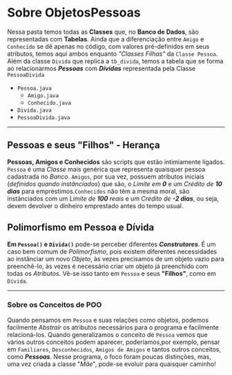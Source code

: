 # Sobre ObjetosPessoas
Nessa pasta temos todas as **Classes** que, no **Banco de Dados**, são representadas com **Tabelas**. Ainda que a diferenciação entre `Amigo` e `Conhecido` se dê apenas no código, com valores pré-definidos em seus atributos, temos aqui ambos enquanto *"Classes Filhas"* da `Classe Pessoa`. Além da classe `Divida` que replica a `tb_divida`, temos a tabela que se forma ao relacionarmos ***Pessoas*** com ***Dívidas*** representada pela Classe `PessoaDivida`

- `Pessoa.java`
  - `Amigo.java`
  - `Conhecido.java`
- `Divida.java`
- `PessoaDivida.java`

***
## Pessoas e seus "Filhos" - Herança
**Pessoas, Amigos e Conhecidos** são scripts que estão intimiamente ligados. `Pessoa` é uma *Classe* mais genérica que representa quaisquer pessoa cadastrada no *Banco*. `Amigos`, por sua vez, possuem atributos iniciais (*definidos quando instânciados*) que são, o *Limite em **0*** e um *Crédito de **10 dias*** para empréstimos.`Conhecidos` não têm a mesma moral, são instânciados com um *Limite de **100** reais* e um *Crédito de **-2 dias***, ou seja, devem devolver o dinheiro emprestado antes do tempo usual.

## Polimorfismo em Pessoa e Dívida
**Em `Pessoa()` e `Divida()`** pode-se perceber diferentes ***Construtores***. É um caso bem comum de *Polimorfismo*, pois existem diferentes necessidades ao instânciar um novo *Objeto*, às vezes precisamos de um objeto vazio para preenchê-lo, às vezes é necessário criar um objeto já preenchido com todas os *Atributos*. Vê-se isso tanto em `Pessoa` e seus **"Filhos"**, como em `Dívida`.

***
### Sobre os Conceitos de POO
Quando pensamos em `Pessoa` e suas relações como objetos, podemos facilmente *Abstrair* os atributos necessários para o programa e facilmente relacioná-los. Quando generalizamos o conceito de `Pessoa` vemos que vários outros conceitos podem aparecer, poderíamos,por exemplo, pensar em `Familiares`, `Desconhecidos`, `Amigos de Amigos` e tantos outros conceitos, como ***Pessoas***. Nesse programa, o foco foram poucas distinções, mas, uma vez criada a classe "*Mãe*", pode-se evoluir para quaisquer caminho!   